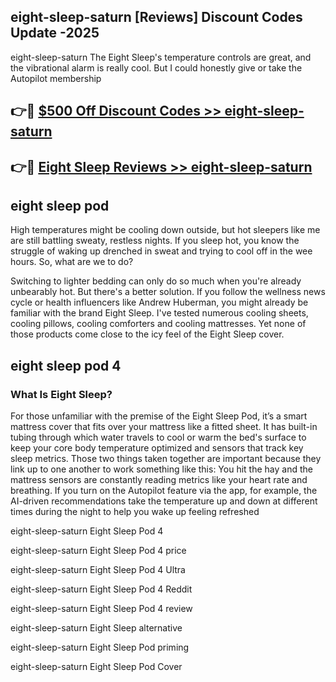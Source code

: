 ## eight-sleep-saturn [Reviews​] Discount Codes Update -2025

eight-sleep-saturn The Eight Sleep's temperature controls are great, and the vibrational alarm is really cool. But I could honestly give or take the Autopilot membership

## 👉🔴 [$500 Off Discount Codes >> eight-sleep-saturn](http://download.freeplayer.one?title=eight-sleep-saturn&ref=18-ES)

## 👉🔴 [Eight Sleep Reviews >> eight-sleep-saturn](http://download.freeplayer.one?title=eight-sleep-saturn&ref=18-ES)

## eight sleep pod

High temperatures might be cooling down outside, but hot sleepers like me are still battling sweaty, restless nights. If you sleep hot, you know the struggle of waking up drenched in sweat and trying to cool off in the wee hours. So, what are we to do?

Switching to lighter bedding can only do so much when you're already unbearably hot. But there's a better solution. If you follow the wellness news cycle or health influencers like Andrew Huberman, you might already be familiar with the brand Eight Sleep. I've tested numerous cooling sheets, cooling pillows, cooling comforters and cooling mattresses. Yet none of those products come close to the icy feel of the Eight Sleep cover.

## eight sleep pod 4

### What Is Eight Sleep?

For those unfamiliar with the premise of the Eight Sleep Pod, it’s a smart mattress cover that fits over your mattress like a fitted sheet. It has built-in tubing through which water travels to cool or warm the bed's surface to keep your core body temperature optimized and sensors that track key sleep metrics. Those two things taken together are important because they link up to one another to work something like this: You hit the hay and the mattress sensors are constantly reading metrics like your heart rate and breathing. If you turn on the Autopilot feature via the app, for example, the AI-driven recommendations take the temperature up and down at different times during the night to help you wake up feeling refreshed

eight-sleep-saturn Eight Sleep Pod 4

eight-sleep-saturn Eight Sleep Pod 4 price

eight-sleep-saturn Eight Sleep Pod 4 Ultra

eight-sleep-saturn Eight Sleep Pod 4 Reddit

eight-sleep-saturn Eight Sleep Pod 4 review

eight-sleep-saturn Eight Sleep alternative

eight-sleep-saturn Eight Sleep Pod priming

eight-sleep-saturn Eight Sleep Pod Cover